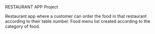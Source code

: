 RESTAURANT APP Project



Restaurant app where a customer can order the food in that restaurant according to their table number.
Food menu list created according to the category of food.
